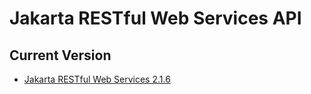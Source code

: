 # Jakarta RESTful Web Services API

## Current Version

* [Jakarta RESTful Web Services 2.1.6](/jaxrs-api/apidocs/2.1.6/)

